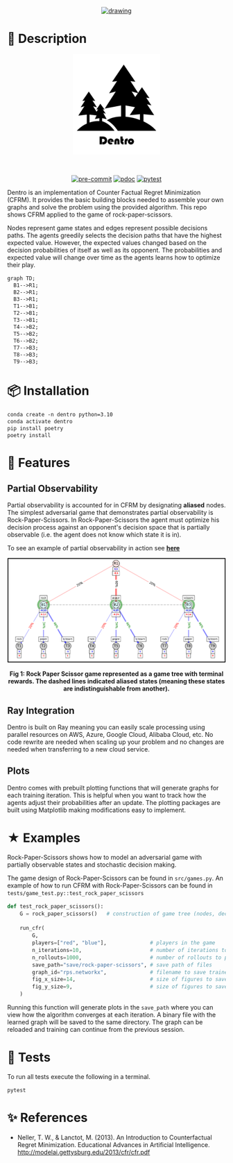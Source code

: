 <p align="center">
  <a href="https://github.com/destin-v">
    <img src="https://drive.google.com/uc?export=view&id=1yFte-RASCcF1ahkYg1Jybavi-gWje8kp" alt="drawing" width="500"/>
  </a>
</p>

# 📒 Description

<p align="center">
    <img src="docs/pics/program_logo.png" alt="drawing" width="200"/>
</p>

<p align="center">
  <a href="https://devguide.python.org/versions/">              <img alt="" src="https://img.shields.io/badge/python-3.10|3.11-blue?logo=python&logoColor=white"></a>
  <a href="https://docs.github.com/en/actions/quickstart">      <img alt="" src="https://img.shields.io/badge/CI-github-blue?logo=github&logoColor=white"></a>
  <a href="https://black.readthedocs.io/en/stable/index.html">  <img alt="" src="https://img.shields.io/badge/code%20style-black-blue"></a>
</p>

<p align="center">
  <a href="https://github.com/destin-v/dentro/actions/workflows/pre-commit.yml">  <img alt="pre-commit" src="https://github.com/destin-v/dentro/actions/workflows/pre-commit.yml/badge.svg"></a>
  <a href="https://destin-v.github.io/dentro/src.html">                           <img alt="pdoc" src="https://github.com/destin-v/dentro/actions/workflows/pdoc.yml/badge.svg"></a>
  <a href="https://github.com/destin-v/dentro/actions/workflows/pytest.yml">      <img alt="pytest" src="https://github.com/destin-v/dentro/actions/workflows/pytest.yml/badge.svg"></a>
</p>

Dentro is an implementation of Counter Factual Regret Minimization (CFRM).  It provides the basic building blocks needed to assemble your own graphs and solve the problem using the provided algorithm.  This repo shows CFRM applied to the game of rock-paper-scissors.

Nodes represent game states and edges represent possible decisions paths.  The agents greedily selects the decision paths that have the highest expected value.  However, the expected values changed based on the decision probabilities of itself as well as its opponent.  The probabilities and expected value will change over time as the agents learns how to optimize their play.

```mermaid
graph TD;
  B1-->R1;
  B2-->R1;
  B3-->R1;
  T1-->B1;
  T2-->B1;
  T3-->B1;
  T4-->B2;
  T5-->B2;
  T6-->B2;
  T7-->B3;
  T8-->B3;
  T9-->B3;
```
# 📦 Installation

```terminal
conda create -n dentro python=3.10
conda activate dentro
pip install poetry
poetry install
```

# 🚀 Features
## Partial Observability
Partial observability is accounted for in CFRM by designating **aliased** nodes.  The simplest adversarial game that demonstrates partial observability is Rock-Paper-Scissors.  In Rock-Paper-Scissors the agent must optimize his decision process against an opponent's decision space that is partially observable (i.e. the agent does not know which state it is in).

To see an example of partial observability in action see [**here**](https://drive.google.com/file/d/1Z9IIOUuyM3wpZSTl5hxbEmediSaOe3-z/view?usp=share_link)

<p align="center">
    <img src="docs/pics/aliasing.png" alt="drawing" width="1000"/>
</p>

<p align="center">
    <b>Fig 1: Rock Paper Scissor game represented as a game tree with terminal rewards.  The dashed lines indicated aliased states (meaning these states are indistinguishable from another).</b>
</p>

## Ray Integration
Dentro is built on Ray meaning you can easily scale processing using parallel resources on AWS, Azure, Google Cloud, Alibaba Cloud, etc.  No code rewrite are needed when scaling up your problem and no changes are needed when transferring to a new cloud service.

## Plots
Dentro comes with prebuilt plotting functions that will generate graphs for each training iteration.  This is helpful when you want to track how the agents adjust their probabilities after an update.  The plotting packages are built using Matplotlib making modifications easy to implement.

# ★ Examples
Rock-Paper-Scissors shows how to model an adversarial game with partially observable states and stochastic decision making.

The game design of Rock-Paper-Scissors can be found in `src/games.py`.  An example of how to run CFRM with Rock-Paper-Scissors can be found in `tests/game_test.py::test_rock_paper_scissors`

```python
def test_rock_paper_scissors():
    G = rock_paper_scissors()   # construction of game tree (nodes, decision branches, and terminal rewards)

    run_cfr(
        G,
        players=["red", "blue"],              # players in the game
        n_iterations=10,                      # number of iterations to run
        n_rollouts=1000,                      # number of rollouts to perform per update
        save_path="save/rock-paper-scissors", # save path of files
        graph_id="rps.networkx",              # filename to save trained weights to
        fig_x_size=14,                        # size of figures to save
        fig_y_size=9,                         # size of figures to save
    )
```

Running this function will generate plots in the `save_path` where you can view how the algorithm converges at each iteration.  A binary file with the learned graph will be saved to the same directory.  The graph can be reloaded and training can continue from the previous session.

# 🎼 Tests
To run all tests execute the following in a terminal.

```terminal
pytest
```

# ✨ References
* Neller, T. W., & Lanctot, M. (2013). An Introduction to Counterfactual Regret Minimization. Educational Advances in Artificial Intelligence. http://modelai.gettysburg.edu/2013/cfr/cfr.pdf
